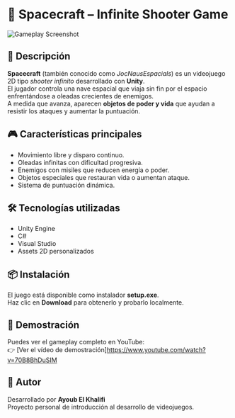 # 🚀 Spacecraft – Infinite Shooter Game

![Gameplay Screenshot](link_a_tu_imagen)

## 🧩 Descripción
**Spacecraft** (también conocido como *JocNausEspacials*) es un videojuego 2D tipo *shooter infinito* desarrollado con **Unity**.  
El jugador controla una nave espacial que viaja sin fin por el espacio enfrentándose a oleadas crecientes de enemigos.  
A medida que avanza, aparecen **objetos de poder y vida** que ayudan a resistir los ataques y aumentar la puntuación.

## 🎮 Características principales
- Movimiento libre y disparo continuo.  
- Oleadas infinitas con dificultad progresiva.  
- Enemigos con misiles que reducen energía o poder.  
- Objetos especiales que restauran vida o aumentan ataque.  
- Sistema de puntuación dinámica.  

## 🛠️ Tecnologías utilizadas
- Unity Engine  
- C#  
- Visual Studio  
- Assets 2D personalizados  

## 📦 Instalación
El juego está disponible como instalador **setup.exe**.  
Haz clic en **Download** para obtenerlo y probarlo localmente.

## 🎥 Demostración
Puedes ver el gameplay completo en YouTube:  
👉 [Ver el vídeo de demostración]https://www.youtube.com/watch?v=70B8BhDuSIM

## 👤 Autor
Desarrollado por **Ayoub El Khalifi**  
Proyecto personal de introducción al desarrollo de videojuegos.
